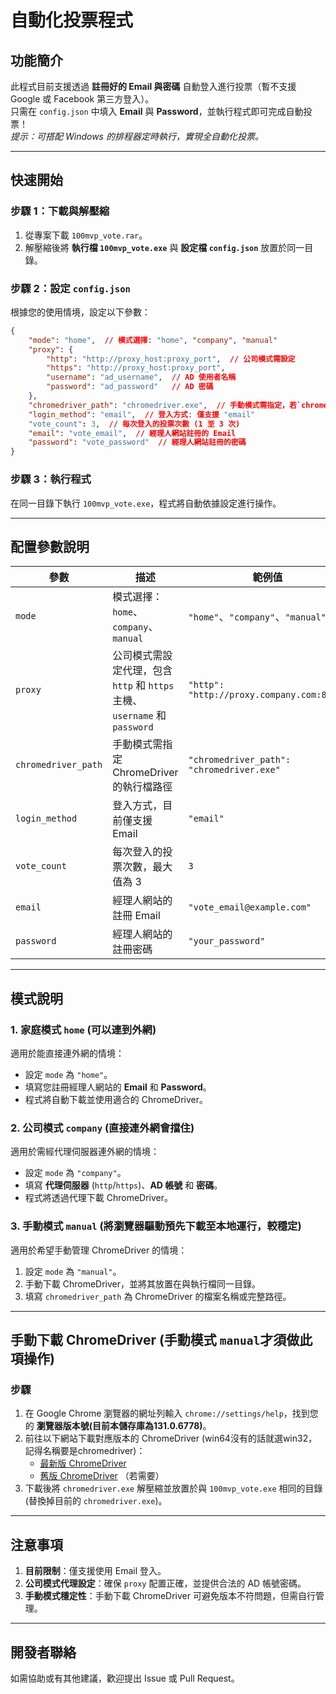 # 自動化投票程式

## 功能簡介
此程式目前支援透過 **註冊好的 Email 與密碼** 自動登入進行投票（暫不支援 Google 或 Facebook 第三方登入）。  
只需在 `config.json` 中填入 **Email** 與 **Password**，並執行程式即可完成自動投票！  
*提示：可搭配 Windows 的排程器定時執行，實現全自動化投票。*

---

## 快速開始

### 步驟 1：下載與解壓縮
1. 從專案下載 `100mvp_vote.rar`。
2. 解壓縮後將 **執行檔 `100mvp_vote.exe`** 與 **設定檔 `config.json`** 放置於同一目錄。

### 步驟 2：設定 `config.json`
根據您的使用情境，設定以下參數：

```json
{
    "mode": "home",  // 模式選擇: "home", "company", "manual"
    "proxy": {
        "http": "http://proxy_host:proxy_port",  // 公司模式需設定
        "https": "http://proxy_host:proxy_port",
        "username": "ad_username",  // AD 使用者名稱
        "password": "ad_password"   // AD 密碼
    },
    "chromedriver_path": "chromedriver.exe",  // 手動模式需指定，若`chromedriver.exe`與`100mvp_vote.exe`放置同一層目錄時則不需更改
    "login_method": "email",  // 登入方式: 僅支援 "email"
    "vote_count": 3,  // 每次登入的投票次數 (1 至 3 次)
    "email": "vote_email",  // 經理人網站註冊的 Email
    "password": "vote_password"  // 經理人網站註冊的密碼
}
```

### 步驟 3：執行程式
在同一目錄下執行 `100mvp_vote.exe`，程式將自動依據設定進行操作。

---

## 配置參數說明

| **參數**         | **描述**                                                                                   | **範例值**                                                                 |
|-------------------|-------------------------------------------------------------------------------------------|-----------------------------------------------------------------------------|
| `mode`            | 模式選擇：`home`、`company`、`manual`                                                    | `"home"`、`"company"`、`"manual"`                                          |
| `proxy`           | 公司模式需設定代理，包含 `http` 和 `https` 主機、`username` 和 `password`                | `"http": "http://proxy.company.com:8080"`                                  |
| `chromedriver_path` | 手動模式需指定 ChromeDriver 的執行檔路徑                                                | `"chromedriver_path": "chromedriver.exe"`                                  |
| `login_method`    | 登入方式，目前僅支援 Email                                                               | `"email"`                                                                  |
| `vote_count`      | 每次登入的投票次數，最大值為 3                                                            | `3`                                                                        |
| `email`           | 經理人網站的註冊 Email                                                                   | `"vote_email@example.com"`                                                |
| `password`        | 經理人網站的註冊密碼                                                                     | `"your_password"`                                                          |

---

## 模式說明

### 1. 家庭模式 `home` (可以連到外網)
適用於能直接連外網的情境：
- 設定 `mode` 為 `"home"`。
- 填寫您註冊經理人網站的 **Email** 和 **Password**。
- 程式將自動下載並使用適合的 ChromeDriver。

### 2. 公司模式 `company` (直接連外網會擋住)
適用於需經代理伺服器連外網的情境：
- 設定 `mode` 為 `"company"`。
- 填寫 **代理伺服器** (`http`/`https`)、**AD 帳號** 和 **密碼**。
- 程式將透過代理下載 ChromeDriver。

### 3. 手動模式 `manual` (將瀏覽器驅動預先下載至本地運行，較穩定)
適用於希望手動管理 ChromeDriver 的情境：
1. 設定 `mode` 為 `"manual"`。
2. 手動下載 ChromeDriver，並將其放置在與執行檔同一目錄。
3. 填寫 `chromedriver_path` 為 ChromeDriver 的檔案名稱或完整路徑。

---

## 手動下載 ChromeDriver (手動模式 `manual`才須做此項操作)
### 步驟
1. 在 Google Chrome 瀏覽器的網址列輸入 `chrome://settings/help`，找到您的 **瀏覽器版本號(目前本儲存庫為131.0.6778)**。
2. 前往以下網站下載對應版本的 ChromeDriver (win64沒有的話就選win32，記得名稱要是chromedriver)：
   - [最新版 ChromeDriver](https://googlechromelabs.github.io/chrome-for-testing/)
   - [舊版 ChromeDriver](https://chromedriver.storage.googleapis.com/index.html) （若需要）
3. 下載後將 `chromedriver.exe` 解壓縮並放置於與 `100mvp_vote.exe` 相同的目錄(替換掉目前的 `chromedriver.exe`)。

---

## 注意事項
1. **目前限制**：僅支援使用 Email 登入。
2. **公司模式代理設定**：確保 `proxy` 配置正確，並提供合法的 AD 帳號密碼。
3. **手動模式穩定性**：手動下載 ChromeDriver 可避免版本不符問題，但需自行管理。

---

## 開發者聯絡
如需協助或有其他建議，歡迎提出 Issue 或 Pull Request。
